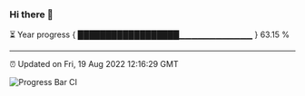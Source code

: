### Hi there 👋

⏳ Year progress { ██████████████████▁▁▁▁▁▁▁▁▁▁▁▁ } 63.15 %

---

⏰ Updated on Fri, 19 Aug 2022 12:16:29 GMT

![Progress Bar CI](https://github.com/Shyam-Makwana/GitHub-Actions-Demo/workflows/Progress%20Bar%20CI/badge.svg)
